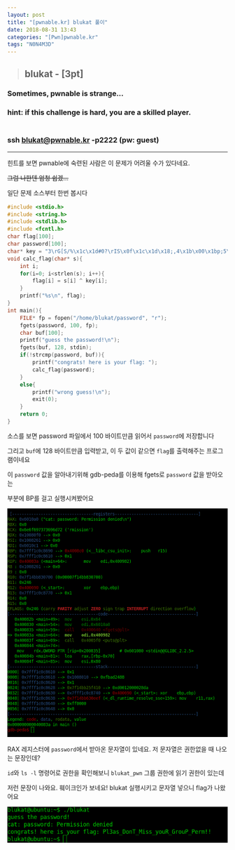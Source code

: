 ```yaml
---
layout: post
title: "[pwnable.kr] blukat 풀이"
date: 2018-08-31 13:43
categories: "[Pwn]pwnable.kr"
tags: "N0N4M3D"
---
```

>## blukat - [3pt]
### Sometimes, pwnable is strange...
### hint: if this challenge is hard, you are a skilled player.<br><br>
### ssh blukat@pwnable.kr -p2222 (pw: guest)

---

힌트를 보면 pwnable에 숙련된 사람은 이 문제가 어려울 수가 있다네요.

~~그럼 나한텐 엄청 쉽겠...~~

일단 문제 소스부터 한번 봅시다

```c
#include <stdio.h>
#include <string.h>
#include <stdlib.h>
#include <fcntl.h>
char flag[100];
char password[100];
char* key = "3\rG[S/%\x1c\x1d#0?\rIS\x0f\x1c\x1d\x18;,4\x1b\x00\x1bp;5\x0b\x1b\x08\x45+";
void calc_flag(char* s){
	int i;
	for(i=0; i<strlen(s); i++){
		flag[i] = s[i] ^ key[i];
	}
	printf("%s\n", flag);
}
int main(){
	FILE* fp = fopen("/home/blukat/password", "r");
	fgets(password, 100, fp);
	char buf[100];
	printf("guess the password!\n");
	fgets(buf, 128, stdin);
	if(!strcmp(password, buf)){
		printf("congrats! here is your flag: ");
		calc_flag(password);
	}
	else{
		printf("wrong guess!\n");
		exit(0);
	}
	return 0;
}
```

소스를 보면 password 파일에서 100 바이트만큼 읽어서 `password`에 저장합니다

그리고 `buf`에 128 바이트만큼 입력받고, 이 두 값이 같으면 `flag`를 출력해주는 프로그램이네요

이 `password` 값을 알아내기위해 gdb-peda를 이용해 fgets로 `password` 값을 받아오는

부분에 BP를 걸고 실행시켜봤어요

![gdb_peda](/pic/pwnable_kr/blukat/gdb_peda_blukat.png)

RAX 레지스터에 `password`에서 받아온 문자열이 있네요. 저 문자열은 권한없을 때 나오는 문장인데?

`id`와 `ls -l` 명령어로 권한을 확인해보니 `blukat_pwn` 그룹 권한에 읽기 권한이 있는데

저런 문장이 나와요. 훼이크인가 보네요! blukat 실행시키고 문자열 넣으니 flag가 나왔어요

![flag_blukat](/pic/pwnable_kr/blukat/flag_blukat.png)


